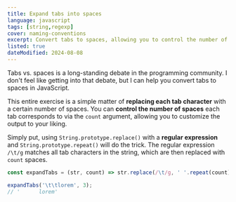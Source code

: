 ```yaml
---
title: Expand tabs into spaces
language: javascript
tags: [string,regexp]
cover: naming-conventions
excerpt: Convert tabs to spaces, allowing you to control the number of spaces each tab corresponds to.
listed: true
dateModified: 2024-08-08
---
```


Tabs vs. spaces is a long-standing debate in the programming community. I don't feel like getting into that debate, but I can help you convert tabs to spaces in JavaScript.

This entire exercise is a simple matter of **replacing each tab character** with a certain number of spaces. You can **control the number of spaces** each tab corresponds to via the `count` argument, allowing you to customize the output to your liking.

Simply put, using `String.prototype.replace()` with a **regular expression** and `String.prototype.repeat()` will do the trick. The regular expression `/\t/g` matches all tab characters in the string, which are then replaced with `count` spaces.

```js
const expandTabs = (str, count) => str.replace(/\t/g, ' '.repeat(count));

expandTabs('\t\tlorem', 3);
// '      lorem'
```
